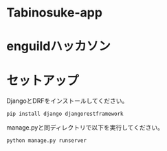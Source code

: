 # Tabinosuke-app
# enguildハッカソン

# セットアップ
DjangoとDRFをインストールしてください。
```
pip install django djangorestframework
```
manage.pyと同ディレクトリで以下を実行してください。
```
python manage.py runserver
```